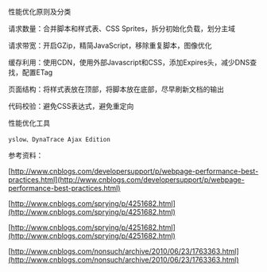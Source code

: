 性能优化原则及分类

 请求数量：合并脚本和样式表、CSS Sprites，拆分初始化负载，划分主域
 
 请求带宽：开启GZip，精简JavaScript，移除重复脚本，图像优化
  
 缓存利用：使用CDN，使用外部Javascript和CSS，添加Expires头，减少DNS查找，配置ETag
 
 页面结构：将样式表放在顶部，将脚本放在底部，尽早刷新文档的输出
 
 代码校验：避免CSS表达式，避免重定向
 
性能优化工具

	yslow、DynaTrace Ajax Edition
	
参考资料：

[http://www.cnblogs.com/developersupport/p/webpage-performance-best-practices.html](http://www.cnblogs.com/developersupport/p/webpage-performance-best-practices.html)

[http://www.cnblogs.com/sprying/p/4251682.html](http://www.cnblogs.com/sprying/p/4251682.html)

[http://www.cnblogs.com/sprying/p/4251682.html](http://www.cnblogs.com/sprying/p/4251682.html)

[http://www.cnblogs.com/nonsuch/archive/2010/06/23/1763363.html](http://www.cnblogs.com/nonsuch/archive/2010/06/23/1763363.html)



